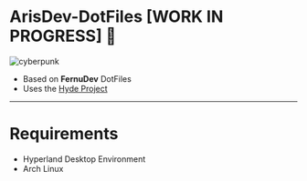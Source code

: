 # ArisDev-DotFiles [WORK IN PROGRESS] 🚧
![cyberpunk](https://github.com/user-attachments/assets/7b529be7-d4dd-40f0-a8e7-2af70ac24eaa)
- Based on **FernuDev** DotFiles
- Uses the [Hyde Project](https://github.com/prasanthrangan/hyprdots)
---
# Requirements
- Hyperland Desktop Environment
- Arch Linux
